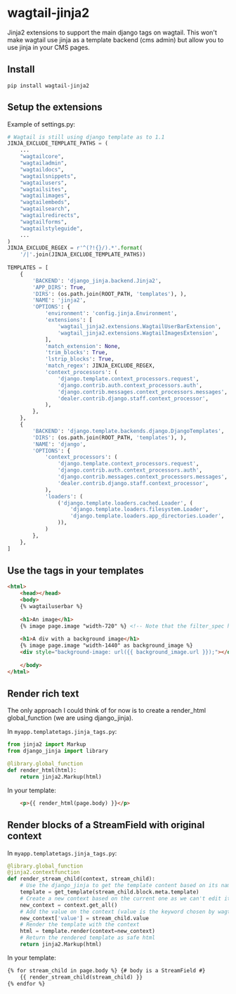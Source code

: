 # wagtail-jinja2
Jinja2 extensions to support the main django tags on wagtail.
This won't make wagtail use jinja as a template backend (cms admin) but allow you to use jinja in your CMS pages.


## Install
```shell
pip install wagtail-jinja2
```

## Setup the extensions
Example of settings.py:

```python
# Wagtail is still using django template as to 1.1
JINJA_EXCLUDE_TEMPLATE_PATHS = (
    ...
    "wagtailcore",
    "wagtailadmin",
    "wagtaildocs",
    "wagtailsnippets",
    "wagtailusers",
    "wagtailsites",
    "wagtailimages",
    "wagtailembeds",
    "wagtailsearch",
    "wagtailredirects",
    "wagtailforms",
    "wagtailstyleguide",
    ...
)
JINJA_EXCLUDE_REGEX = r'^(?!{}/).*'.format(
    '/|'.join(JINJA_EXCLUDE_TEMPLATE_PATHS))
    
TEMPLATES = [
    {
        'BACKEND': 'django_jinja.backend.Jinja2',
        'APP_DIRS': True,
        'DIRS': (os.path.join(ROOT_PATH, 'templates'), ),
        'NAME': 'jinja2',
        'OPTIONS': {
            'environment': 'config.jinja.Environment',
            'extensions': [
                'wagtail_jinja2.extensions.WagtailUserBarExtension',
                'wagtail_jinja2.extensions.WagtailImagesExtension',
            ],
            'match_extension': None,
            'trim_blocks': True,
            'lstrip_blocks': True,
            'match_regex': JINJA_EXCLUDE_REGEX,
            'context_processors': (
                'django.template.context_processors.request',
                'django.contrib.auth.context_processors.auth',
                'django.contrib.messages.context_processors.messages',
                'dealer.contrib.django.staff.context_processor',
            ),
        },
    },
    {
        'BACKEND': 'django.template.backends.django.DjangoTemplates',
        'DIRS': (os.path.join(ROOT_PATH, 'templates'), ),
        'NAME': 'django',
        'OPTIONS': {
            'context_processors': (
                'django.template.context_processors.request',
                'django.contrib.auth.context_processors.auth',
                'django.contrib.messages.context_processors.messages',
                'dealer.contrib.django.staff.context_processor',
            ),
            'loaders': (
                ('django.template.loaders.cached.Loader', (
                    'django.template.loaders.filesystem.Loader',
                    'django.template.loaders.app_directories.Loader',
                )),
            )
        },
    },
]
```

## Use the tags in your templates
```html
<html>
    <head></head>
    <body>
    {% wagtailuserbar %}
    
    <h1>An image</h1>
    {% image page.image "width-720" %} <!-- Note that the filter_spec has to be between quotes -->
    
    <h1>A div with a background image</h1>
    {% image page.image "width-1440" as background_image %}
    <div style="background-image: url({{ background_image.url }});"></div>
    
    </body>
</html>
```

## Render rich text
The only approach I could think of for now is to create a render_html global_function (we are using django_jinja).

In ```myapp.templatetags.jinja_tags.py```:

```python
from jinja2 import Markup
from django_jinja import library

@library.global_function
def render_html(html):
    return jinja2.Markup(html)
```

In your template:

```html
    <p>{{ render_html(page.body) }}</p>
```

## Render blocks of a StreamField with original context
In ```myapp.templatetags.jinja_tags.py```:

```python
@library.global_function
@jinja2.contextfunction
def render_stream_child(context, stream_child):
    # Use the django_jinja to get the template content based on its name
    template = get_template(stream_child.block.meta.template)
    # Create a new context based on the current one as we can't edit it directly
    new_context = context.get_all()
    # Add the value on the context (value is the keyword chosen by wagtail for the blocks context)
    new_context['value'] = stream_child.value
    # Render the template with the context
    html = template.render(context=new_context)
    # Return the rendered template as safe html
    return jinja2.Markup(html)
```

In your template:

```html
{% for stream_child in page.body %} {# body is a StreamField #}
    {{ render_stream_child(stream_child) }}
{% endfor %}
```
